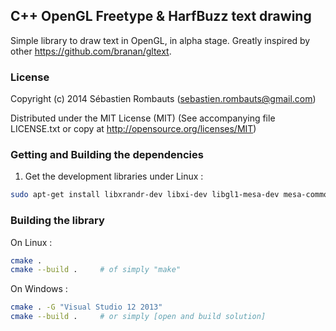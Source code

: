 C++ OpenGL Freetype & HarfBuzz text drawing
---------------------------------------

Simple library to draw text in OpenGL, in alpha stage.
Greatly inspired by other https://github.com/branan/gltext.

### License

Copyright (c) 2014 Sébastien Rombauts (sebastien.rombauts@gmail.com)

Distributed under the MIT License (MIT) (See accompanying file LICENSE.txt
or copy at http://opensource.org/licenses/MIT)

### Getting and Building the dependencies

1. Get the development libraries under Linux :

```bash
sudo apt-get install libxrandr-dev libxi-dev libgl1-mesa-dev mesa-common-dev
```

### Building the library

On Linux :

```bash
cmake .
cmake --build .     # of simply "make"
```

On Windows :

```bash
cmake . -G "Visual Studio 12 2013"
cmake --build .     # or simply [open and build solution]
```
